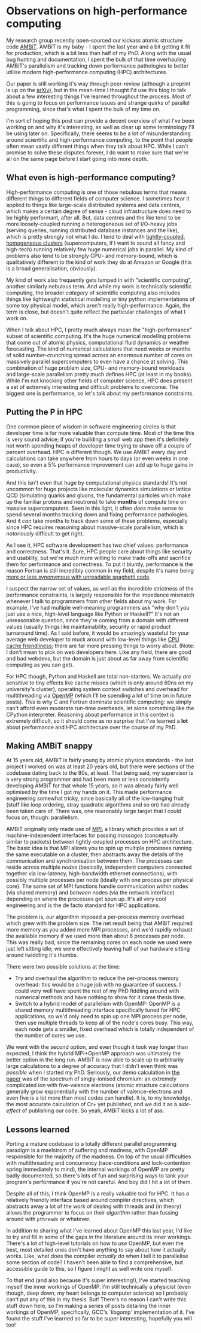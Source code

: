 # Observations on high-performance computing
My research group recently open-sourced our kickass atomic structure code 
[AMBiT](https://github.com/drjuls/AMBiT). AMBiT is my baby - I spent the last year and a bit getting it
fit for production, which is a bit less than half of my PhD. Along with the usual bug hunting and
documentation, I spent the bulk of that time overhauling AMBiT's parallelism and tracking down
performance pathologies to better utilise modern high-performance computing (HPC) architectures.

Our paper is still working it's way through peer-review (although a preprint is up on the 
[arXiv](https://arxiv.org/abs/1805.11265)), but in the mean-time I thought I'd
use this blog to talk about a few interesting things I've learned throughout the process. Most of this
is going to focus on performance issues and strange quirks of parallel programming, since that's what I
spent the bulk of my time on.

I'm sort of hoping this post can provide a decent overview of what I've been working on and why it's
interesting, as well as clear up some terminology I'll be using later on. Specifically, there seems to
be a lot of misunderstanding around scientific and high-performance computing, to the point that people
often mean vastly different things when they talk about HPC. While I can't promise to solve these
disputes forever, I do want to make sure that we're all on the same page before I start going into more
depth.

## What even is high-performance computing?
High-performance computing is one of those nebulous terms that means different things to different
fields of computer science. I sometimes hear it applied to things like large-scale distributed systems
and data centres, which makes a certain degree of sense - cloud infrastructure does need to be
highly performant, after all. But, data centres and the like tend to be more loosely-coupled running a
heterogeneous set of I/O-heavy jobs (serving queries, running distributed database instances and the
like), which is pretty strongly not what I do. I tend to deal with [tightly-coupled, homogeneous
clusters](https://insidehpc.com/hpc101/hpc-architecture-for-beginners/)
(supercomputers, if I want to sound all fancy and high-tech) running relatively few huge numerical jobs
in parallel. My kind of problems also tend to be strongly CPU- and memory-bound, which is qualitatively
different to the kind of work they do at Amazon or Google (this is a broad generalisation, obviously).

My kind of work also frequently gets lumped in with "scientific computing", another similarly nebulous
term. And while my work is technically scientific computing, the broader *category* of scientific
computing also includes things like lightweight statistical modelling or tiny python implementations of
some toy physical model, which aren't really high-performance. Again, the term is close, but doesn't
quite reflect the particular challenges of what I work on.

When I talk about HPC, I pretty much always mean the "high-performance" subset of scientific computing.
It's the huge numerical modelling problems that come out of atomic physics, computational fluid
dynamics or weather forecasting. The kind of numerical calculations that need weeks or months of solid
number-crunching spread across an enormous number of cores on massively parallel supercomputers to even
have a chance at solving. This combination of huge problem size, CPU- and memory-bound workloads and
large-scale parallelism pretty much defines HPC (at least in my books). While I'm not knocking other 
fields of computer science, HPC does present a set of extremely interesting and difficult problems to
overcome. The biggest one is performance, so let's talk about my performance constraints.

## Putting the P in HPC
One common piece of wisdom in software engineering circles is that developer time is far more valuable
than compute time. Most of the time this is very sound advice; if you're building a small web app then
it's definitely not worth spending heaps of developer time trying to shave off a couple of percent
overhead. HPC is different though. We use AMBiT every day and calculations can take anywhere from hours
to days (or even weeks in one case), so even a 5% performance improvement can add up to huge gains in
productivity. 

And this isn't even that huge by computational physics standards! It's not uncommon for huge projects
like molecular dynamics simulations or lattice QCD (simulating quarks and gluons, the fundamental
particles which make up the familiar protons and neutrons) to take **months** of compute time on massive
supercomputers. Seen in this light, it often *does* make sense to spend several months tracking down
and fixing performance pathologies. And it *can* take months to track down some of these problems,
especially since HPC requires reasoning about massive-scale parallelism, which is notoriously difficult 
to get right.

As I see it, HPC software development has two chief values: performance and correctness. That's it.
Sure, HPC people care about things like security and usability, but we're much more willing to
make trade-offs and sacrifice them for performance and correctness. To put it bluntly, performance is
the reason Fortran is still incredibly common in my field, despite it's name being [more or less
synonymous with unreadable spaghetti code](https://queue.acm.org/detail.cfm?id=1039535).

I suspect the narrow set of values, as well as the incredible strictness of the performance constraints,
is largely responsible for the impedance mismatch whenever I talk to programmers from other fields about
my work. For example, I've had multiple well-meaning programmers ask "why don't you just use a nice,
high-level language like Python or Haskell?" It's not an unreasonable question, since they're coming
from a domain with different values (usually things like maintainability, security or 
rapid product turnaround time). As I said before, it would be amazingly wasteful for your average web
developer to muck around with low-level things like [CPU cache 
friendliness](https://stackoverflow.com/questions/16699247/what-is-a-cache-friendly-code); there are far
more pressing things to worry about. (Note: I don't mean to pick on web developers here. Like any field,
there are good and bad webdevs, but the domain is just about as far away from scientific computing as
you can get).

For HPC though, Python and Haskell are total non-starters. We actually *are* sensitive to tiny
effects like cache misses (which is only around 60ns on my university's cluster), operating system
context switches and overhead for multithreading via [OpenMP](https://en.wikipedia.org/wiki/OpenMP)
(which I'll be spending a lot of time on in future posts). *This* is why C and Fortran dominate
scientific computing: we simply can't afford even moderate run-time overheads, let alone something like
the CPython interpreter. Reasoning about performance in this context is extremely difficult, so it
should come as no surprise that I've learned a **lot** about performance and HPC architecture over the
course of my PhD.

## Making AMBiT snappy
At 15 years old, AMBiT is fairly young by atomic physics standards - the last project I worked on was at
least 20 years old, but there were sections of the codebase dating back to the 80s, at least. That being
said, my supervisor is a very strong programmer and had been more or less consistently developing AMBiT
for that whole 15 years, so it was already fairly well optimised by the time I got my hands on it.
This made performance engineering somewhat tricky, since basically all of the low-hanging fruit (stuff
like loop ordering, stray quadratic algorithms and so on) had already been taken care of. There was, one
reasonably large target that I could focus on, though: parallelism. 

AMBiT originally only made use of
[MPI](https://en.wikipedia.org/wiki/Message_Passing_Interface), a library which provides a set of
machine-independent interfaces for passing *messages* (conceptually similar to packets) between
tightly-coupled processes on HPC architecture. The basic idea is that MPI allows you to spin up multiple
processes running the same executable on a cluster, then abstracts away the details of the communication
and synchronisation between them. The processes can reside across multiple *nodes* (basically,
independent computers connected together via low-latency, high-bandwidth ethernet connections), with
possibly multiple processes per node (ideally with one process per physical core). The same set of MPI
functions handle communication *within* nodes (via shared memory) and *between* nodes (via the network
interface) depending on where the processes get spun up. It's all very cool engineering and is the
de facto standard for HPC applications.

The problem is, our algorithm imposed a per-process memory overhead which grew with the problem size.
The net result being that AMBiT required more memory as you added more MPI processes, and we'd rapidly
exhaust the available memory if we used more than about 8 processes per node. This was really bad, since
the remaining cores on each node we used were just left sitting idle; we were effectively leaving half
of our hardware sitting around twiddling it's thumbs. 

There were two possible solutions at the time:

* Try and overhaul the algorithm to reduce the per-process memory overhead: this would be a huge job
  with no guarantee of success. I could very well have spent the rest of my PhD fiddling around with
  numerical methods and have nothing to show for it come thesis time.
* Switch to a hybrid model of parallelism with OpenMP: OpenMP is a shared memory multithreading
  interface specifically tuned for HPC applications,
  so we'd only need to spin up one MPI process per node, then use multiple threads to keep all of the
  node's cores busy. This way, each node gets a smaller, fixed overhead which is totally independent of
  the number of cores we use.

We went with the second option, and even though it took way longer than expected, I think the hybrid
MPI+OpenMP approach was ultimately the better option in the long run. AMBiT is now able to scale up to
arbitrarily large calculations to a degree of accuracy that I didn't even think was *possible* when I
started my PhD. Seriously, our demo calculation in [the paper](https://arxiv.org/abs/1805.11265) was of
the spectrum of singly-ionised chromium: an extremely complicated ion with five-valence electrons
(atomic structure calculations generally grow exponentially with the number of valence-electrons and
even five is a lot more than most codes can handle). It is, to my knowledge, the most accurate
calculation of Cr+ yet published, and we did it as a *side-effect* of publishing our code. So yeah, AMBiT
kicks a lot of ass.

## Lessons learned
Porting a mature codebase to a totally different parallel programming paradigm is a maelstrom of
suffering and madness, with OpenMP responsible for the majority of the madness. On top of the usual
difficulties with multithreading and concurrency (race-conditions and lock-contention spring immediately
to mind), the internal workings of OpenMP are pretty badly documented, so there's lots of fun and
surprising ways to tank your program's performance if you're not careful. And boy did I hit a lot of
them.

Despite all of this, I think OpenMP is a really valuable tool for HPC. It has a relatively friendly
interface based around compiler directives, which abstracts away a lot of the work of dealing with
threads and (in theory) allows the programmer to focus on their *algorithm* rather than fussing around
with `pthreads` or whatever. 

In addition to sharing what I've learned about OpenMP this last year, I'd like to try and fill in some
of the gaps in the literature around its inner workings. There's a lot of high-level tutorials on how to
*use* OpenMP, but even the best, most detailed ones don't have anything to say about how it actually
works. Like, what does the compiler *actually do* when I tell it to parallelise some section of code? I
haven't been able to find a comprehensive, but accessible guide to this, so I figure I might as well
write one myself. 

To that end (and also because it's super interesting!), I've started teaching myself the inner workings
of OpenMP. I'm still technically a physicist (even though, deep down, my heart belongs to computer
science) so I probably can't put any of this in my thesis. But! There's no reason I can't write this
stuff down here, so I'm making a series of posts detailing the inner workings of OpenMP, specifically,
GCC's `libgomp' implementation of it. I've found the stuff I've learned so far to be super interesting,
hopefully you will too!
